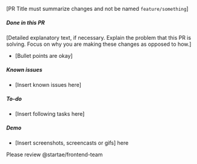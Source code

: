 [PR Title must summarize changes and not be named `feature/something`]

##### Done in this PR

[Detailed explanatory text, if necessary. Explain the problem that this PR is solving. Focus on why you are making these changes as opposed to how.]

- [Bullet points are okay]

##### Known issues

- [Insert known issues here]

##### To-do

- [Insert following tasks here]

##### Demo
- [Insert screenshots, screencasts or gifs] here

Please review @startae/frontend-team
